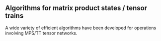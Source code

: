 ## Algorithms for matrix product states / tensor trains

A wide variety of efficient algorithms have been developed
for operations involving MPS/TT tensor networks.
